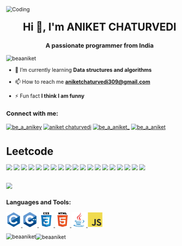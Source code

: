 <!-- [![MasterHead ](https://thumbs.gfycat.com/CreativeAthleticCrocodile-size_restricted.gif)]  -->


<img align="right" alt="Coding" width ="3000" src="https://raw.githubusercontent.com/BrunnerLivio/brunnerlivio/master/images/welcome.png">
<h1 align="center">Hi 👋, I'm ANIKET CHATURVEDI</h1>
<h3 align="center">A passionate programmer from India</h3>


<p align="left"> <img src="https://komarev.com/ghpvc/?username=beaaniket&label=Profile%20views&color=0e75b6&style=flat" alt="beaaniket" /> </p>

- 🌱 I’m currently learning **Data structures and algorithms**

- 📫 How to reach me **aniketchaturvedi309@gmail.com**

- ⚡ Fun fact **I think I am funny**

<h3 align="left">Connect with me:</h3>
<p align="left">
<a href="https://twitter.com/be_a_anikey" target="blank"><img align="center" src="https://raw.githubusercontent.com/rahuldkjain/github-profile-readme-generator/master/src/images/icons/Social/twitter.svg" alt="be_a_anikey" height="30" width="40" /></a>
<a href="https://linkedin.com/in/aniket chaturvedi" target="blank"><img align="center" src="https://raw.githubusercontent.com/rahuldkjain/github-profile-readme-generator/master/src/images/icons/Social/linked-in-alt.svg" alt="aniket chaturvedi" height="30" width="40" /></a>
<a href="https://instagram.com/be_a_aniket_" target="blank"><img align="center" src="https://raw.githubusercontent.com/rahuldkjain/github-profile-readme-generator/master/src/images/icons/Social/instagram.svg" alt="be_a_aniket_" height="30" width="40" /></a>
<a href="https://www.leetcode.com/be_a_aniket" target="blank"><img align="center" src="https://raw.githubusercontent.com/rahuldkjain/github-profile-readme-generator/master/src/images/icons/Social/leet-code.svg" alt="be_a_aniket" height="30" width="40" /></a>
</p>

# Leetcode

<img src="https://assets.leetcode.com/static_assets/marketing/2024-100.gif" width="40px"></img>
<img src="https://assets.leetcode.com/static_assets/marketing/2024-50.gif" width="40px"></img>
<img src="https://assets.leetcode.com/static_assets/marketing/2023.gif" width="40px"></img>
<img src="https://assets.leetcode.com/static_assets/marketing/2023-50.gif" width="40px"></img>
<img src="https://assets.leetcode.com/static_assets/marketing/2023-100.gif" width="40px"></img>
<img src="https://leetcode.com/static/images/badges/2022/gif/2022-annual-100.gif" width="40px"></img>
<img src="https://leetcode.com/static/images/badges/2024/gif/2024-01.gif" width="40px"></img>
<img src="https://leetcode.com/static/images/badges/2024/gif/2024-02.gif" width="40px"></img>
<img src="https://leetcode.com/static/images/badges/2024/gif/2024-03.gif" width="40px"></img>
<img src="https://leetcode.com/static/images/badges/2024/gif/2024-04.gif" width="40px"></img>
<img src="https://leetcode.com/static/images/badges/2024/gif/2024-05.gif" width="40px"></img>
<img src="https://leetcode.com/static/images/badges/2023/gif/2023-05.gif" width="40px"></img>
<img src="https://leetcode.com/static/images/badges/2023/gif/2023-06.gif" width="40px"></img>
<img src="https://leetcode.com/static/images/badges/2023/gif/2023-07.gif" width="40px"></img>
<img src="https://leetcode.com/static/images/badges/2023/gif/2023-09.gif" width="40px"></img>
<img src="https://leetcode.com/static/images/badges/2023/gif/2023-08.gif" width="40px"></img>
<img src="https://leetcode.com/static/images/badges/2023/gif/2023-10.gif" width="40px"></img>
<img src="https://leetcode.com/static/images/badges/2023/gif/2023-11.gif" width="40px"></img>
<img src="https://leetcode.com/static/images/badges/2023/gif/2023-12.gif" width="40px"></img>

<br>
<a href="https://leetcode.com/BE_A_ANIKET/">
    <img src="https://leetcard.jacoblin.cool/BE_A_ANIKET?theme=dark&font=Goldman&ext=activityy"></img>
<a>
<h3 align="left">Languages and Tools:</h3>
<p align="left"> <a href="https://www.cprogramming.com/" target="_blank" rel="noreferrer"> <img src="https://raw.githubusercontent.com/devicons/devicon/master/icons/c/c-original.svg" alt="c" width="40" height="40"/> </a> <a href="https://www.w3schools.com/cpp/" target="_blank" rel="noreferrer"> <img src="https://raw.githubusercontent.com/devicons/devicon/master/icons/cplusplus/cplusplus-original.svg" alt="cplusplus" width="40" height="40"/> </a> <a href="https://www.w3schools.com/css/" target="_blank" rel="noreferrer"> <img src="https://raw.githubusercontent.com/devicons/devicon/master/icons/css3/css3-original-wordmark.svg" alt="css3" width="40" height="40"/> </a> <a href="https://www.w3.org/html/" target="_blank" rel="noreferrer"> <img src="https://raw.githubusercontent.com/devicons/devicon/master/icons/html5/html5-original-wordmark.svg" alt="html5" width="40" height="40"/> </a> <a href="https://www.java.com" target="_blank" rel="noreferrer"> <img src="https://raw.githubusercontent.com/devicons/devicon/master/icons/java/java-original.svg" alt="java" width="40" height="40"/> </a> <a href="https://developer.mozilla.org/en-US/docs/Web/JavaScript" target="_blank" rel="noreferrer"> <img src="https://raw.githubusercontent.com/devicons/devicon/master/icons/javascript/javascript-original.svg" alt="javascript" width="40" height="40"/> </a> </p>

<p><img align="left" src="https://github-readme-stats.vercel.app/api/top-langs?username=beaaniket&show_icons=true&locale=en&layout=compact&theme=dark" alt="beaaniket" /></p>


<p><img align="center" src="https://github-readme-streak-stats.herokuapp.com/?user=beaaniket&show_icons=true&locale=en&layout=compact&theme=dark" alt="beaaniket" /></p> 




